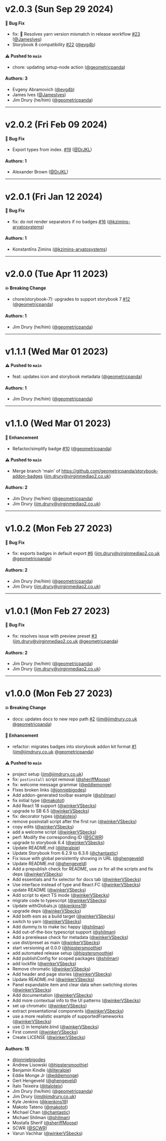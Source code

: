 # v2.0.3 (Sun Sep 29 2024)

#### 🐛 Bug Fix

- fix: 🐛 Resolves yarn version mismatch in release workflow [#23](https://github.com/geometricpanda/storybook-addon-badges/pull/23) ([@JamesIves](https://github.com/JamesIves))
- Storybook 8 compatibility [#22](https://github.com/geometricpanda/storybook-addon-badges/pull/22) ([@evg4b](https://github.com/evg4b))

#### ⚠️ Pushed to `main`

- chore: updating setup-node action ([@geometricpanda](https://github.com/geometricpanda))

#### Authors: 3

- Evgeny Abramovich ([@evg4b](https://github.com/evg4b))
- James Ives ([@JamesIves](https://github.com/JamesIves))
- Jim Drury (he/him) ([@geometricpanda](https://github.com/geometricpanda))

---

# v2.0.2 (Fri Feb 09 2024)

#### 🐛 Bug Fix

- Export types from index. [#19](https://github.com/geometricpanda/storybook-addon-badges/pull/19) ([@DrJKL](https://github.com/DrJKL))

#### Authors: 1

- Alexander Brown ([@DrJKL](https://github.com/DrJKL))

---

# v2.0.1 (Fri Jan 12 2024)

#### 🐛 Bug Fix

- fix: do not render separators if no badges [#16](https://github.com/geometricpanda/storybook-addon-badges/pull/16) ([@kzimins-arvatosystems](https://github.com/kzimins-arvatosystems))

#### Authors: 1

- Konstantīns Zimins ([@kzimins-arvatosystems](https://github.com/kzimins-arvatosystems))

---

# v2.0.0 (Tue Apr 11 2023)

#### 💥 Breaking Change

- chore(storybook-7): upgrades to support storybook 7 [#12](https://github.com/geometricpanda/storybook-addon-badges/pull/12) ([@geometricpanda](https://github.com/geometricpanda))

#### Authors: 1

- Jim Drury (he/him) ([@geometricpanda](https://github.com/geometricpanda))

---

# v1.1.1 (Wed Mar 01 2023)

#### ⚠️ Pushed to `main`

- feat: updates icon and storybook metadata ([@geometricpanda](https://github.com/geometricpanda))

#### Authors: 1

- Jim Drury (he/him) ([@geometricpanda](https://github.com/geometricpanda))

---

# v1.1.0 (Wed Mar 01 2023)

#### 🚀 Enhancement

- Refactor/simplify badge [#10](https://github.com/geometricpanda/storybook-addon-badges/pull/10) ([@geometricpanda](https://github.com/geometricpanda))

#### ⚠️ Pushed to `main`

- Merge branch 'main' of https://github.com/geometricpanda/storybook-addon-badges (jim.drury@virginmediao2.co.uk)

#### Authors: 2

- Jim Drury (he/him) ([@geometricpanda](https://github.com/geometricpanda))
- Jim Drury (jim.drury@virginmediao2.co.uk)

---

# v1.0.2 (Mon Feb 27 2023)

#### 🐛 Bug Fix

- fix: exports badges in default export [#6](https://github.com/geometricpanda/storybook-addon-badges/pull/6) (jim.drury@virginmediao2.co.uk [@geometricpanda](https://github.com/geometricpanda))

#### Authors: 2

- Jim Drury (he/him) ([@geometricpanda](https://github.com/geometricpanda))
- Jim Drury (jim.drury@virginmediao2.co.uk)

---

# v1.0.1 (Mon Feb 27 2023)

#### 🐛 Bug Fix

- fix: resolves issue with preview preset [#3](https://github.com/geometricpanda/storybook-addon-badges/pull/3) (jim.drury@virginmediao2.co.uk [@geometricpanda](https://github.com/geometricpanda))

#### Authors: 2

- Jim Drury (he/him) ([@geometricpanda](https://github.com/geometricpanda))
- Jim Drury (jim.drury@virginmediao2.co.uk)

---

# v1.0.0 (Mon Feb 27 2023)

#### 💥 Breaking Change

- docs: updates docs to new repo path [#2](https://github.com/geometricpanda/storybook-addon-badges/pull/2) (jim@jimdrury.co.uk [@geometricpanda](https://github.com/geometricpanda))

#### 🚀 Enhancement

- refactor: migrates badges into storybook addon kit format [#1](https://github.com/geometricpanda/storybook-addon-badges/pull/1) (jim@jimdrury.co.uk [@geometricpanda](https://github.com/geometricpanda))

#### ⚠️ Pushed to `main`

- project setup (jim@jimdrury.co.uk)
- fix: `postinstall` script removal ([@sheriffMoose](https://github.com/sheriffMoose))
- fix: welcome message grammar ([@eddiemonge](https://github.com/eddiemonge))
- FIxes broken links ([@jonniebigodes](https://github.com/jonniebigodes))
- Add addon-generated toolbar example ([@shilman](https://github.com/shilman))
- fix initial type ([@makotot](https://github.com/makotot))
- Add React 18 support ([@winkerVSbecks](https://github.com/winkerVSbecks))
- upgrade to SB 6.5 ([@winkerVSbecks](https://github.com/winkerVSbecks))
- fix: decorator types ([@italoteix](https://github.com/italoteix))
- remove posinstall script after the first run ([@winkerVSbecks](https://github.com/winkerVSbecks))
- copy edits ([@winkerVSbecks](https://github.com/winkerVSbecks))
- add a welcome script ([@winkerVSbecks](https://github.com/winkerVSbecks))
- perf: Modify the corresponding ID ([@SCWR](https://github.com/SCWR))
- upgrade to storybook 6.4 ([@winkerVSbecks](https://github.com/winkerVSbecks))
- Update README.md ([@literalpie](https://github.com/literalpie))
- Update Storybook from 6.2.9 to 6.3.6 ([@chantastic](https://github.com/chantastic))
- Fix issue with global persistently showing in URL ([@ghengeveld](https://github.com/ghengeveld))
- Update README.md ([@ghengeveld](https://github.com/ghengeveld))
- Add a prepublish check for README, use zx for all the scripts and fix deps ([@winkerVSbecks](https://github.com/winkerVSbecks))
- Add essentials and fix selector for docs tab ([@winkerVSbecks](https://github.com/winkerVSbecks))
- Use interface instead of type and React.FC ([@winkerVSbecks](https://github.com/winkerVSbecks))
- update README ([@winkerVSbecks](https://github.com/winkerVSbecks))
- Add script to eject TS mode ([@winkerVSbecks](https://github.com/winkerVSbecks))
- migrate code to typescript ([@winkerVSbecks](https://github.com/winkerVSbecks))
- Update withGlobals.js ([@kjenkins19](https://github.com/kjenkins19))
- upgrade deps ([@winkerVSbecks](https://github.com/winkerVSbecks))
- Add both esm as a build target ([@winkerVSbecks](https://github.com/winkerVSbecks))
- switch to yarn ([@winkerVSbecks](https://github.com/winkerVSbecks))
- Add dummy.ts to make tsc happy ([@shilman](https://github.com/shilman))
- Add out-of-the-box typescript support ([@shilman](https://github.com/shilman))
- Add a prerelease check for metadata ([@winkerVSbecks](https://github.com/winkerVSbecks))
- use dist/preset as main ([@winkerVSbecks](https://github.com/winkerVSbecks))
- start versioning at 0.0.0 ([@hipstersmoothie](https://github.com/hipstersmoothie))
- add automated release setup ([@hipstersmoothie](https://github.com/hipstersmoothie))
- Add publishConfig for scoped packages ([@shilman](https://github.com/shilman))
- add lockfile ([@winkerVSbecks](https://github.com/winkerVSbecks))
- Remove chromatic ([@winkerVSbecks](https://github.com/winkerVSbecks))
- Add header and page stories ([@winkerVSbecks](https://github.com/winkerVSbecks))
- Update README.md ([@winkerVSbecks](https://github.com/winkerVSbecks))
- Panel expandable item and clear data when switching stories ([@winkerVSbecks](https://github.com/winkerVSbecks))
- Add documentation ([@winkerVSbecks](https://github.com/winkerVSbecks))
- Add more contextual info to the UI patterns ([@winkerVSbecks](https://github.com/winkerVSbecks))
- set up chromatic ([@winkerVSbecks](https://github.com/winkerVSbecks))
- extract presentational components ([@winkerVSbecks](https://github.com/winkerVSbecks))
- use a more realistic example of supportedFrameworks ([@winkerVSbecks](https://github.com/winkerVSbecks))
- use {} in template.bind ([@winkerVSbecks](https://github.com/winkerVSbecks))
- First commit ([@winkerVSbecks](https://github.com/winkerVSbecks))
- Create LICENSE ([@winkerVSbecks](https://github.com/winkerVSbecks))

#### Authors: 15

- [@jonniebigodes](https://github.com/jonniebigodes)
- Andrew Lisowski ([@hipstersmoothie](https://github.com/hipstersmoothie))
- Benjamin Kindle ([@literalpie](https://github.com/literalpie))
- Eddie Monge Jr ([@eddiemonge](https://github.com/eddiemonge))
- Gert Hengeveld ([@ghengeveld](https://github.com/ghengeveld))
- Ítalo Teixeira ([@italoteix](https://github.com/italoteix))
- Jim Drury (he/him) ([@geometricpanda](https://github.com/geometricpanda))
- Jim Drury (jim@jimdrury.co.uk)
- Kyle Jenkins ([@kjenkins19](https://github.com/kjenkins19))
- Makoto Tateno ([@makotot](https://github.com/makotot))
- Michael Chan ([@chantastic](https://github.com/chantastic))
- Michael Shilman ([@shilman](https://github.com/shilman))
- Mostafa Sherif ([@sheriffMoose](https://github.com/sheriffMoose))
- SCWR ([@SCWR](https://github.com/SCWR))
- Varun Vachhar ([@winkerVSbecks](https://github.com/winkerVSbecks))
